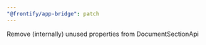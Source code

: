 ```yaml
---
"@frontify/app-bridge": patch
---
```


Remove (internally) unused properties from DocumentSectionApi
